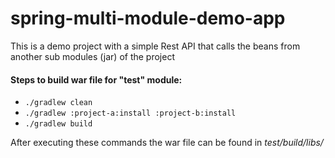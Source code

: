 # spring-multi-module-demo-app

This is a demo project with a simple Rest API that calls the beans from another sub modules (jar) of the project

#### Steps to build war file for "test" module:
 - `./gradlew clean`
 - `./gradlew :project-a:install :project-b:install`
 - `./gradlew build`

After executing these commands the war file can be found in *test/build/libs/*
